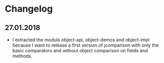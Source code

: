 # Changelog

## 27.01.2018
* I extracted the moduls object-api, object-demos and object-impl 
because I want to release a first version of jcomparison 
with only the basic comparators and without object comparison on fields and methods.

 